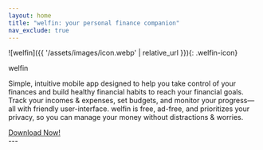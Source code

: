 ```yaml
---
layout: home
title: "welfin: your personal finance companion"
nav_exclude: true
---
```


![welfin]({{ '/assets/images/icon.webp' | relative_url }}){: .welfin-icon}

<p class="fs-8 fw-500 lh-0 text-center">
welfin
</p>
<p class="fs-4 lh-tight text-center">
Simple, intuitive mobile app designed to help you take control of your finances and build healthy financial habits to reach your financial goals. Track your incomes & expenses, set budgets, and monitor your progress—all with friendly user-interface. welfin is free, ad-free, and prioritizes your privacy, so you can manage your money without distractions & worries.
</p>


<div class="main-menu">
  <a href="{{ site.baseurl }}/download" class="button download-button">
    Download Now!
  </a>
</div>
---
